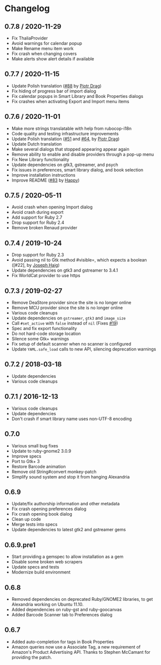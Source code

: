 # Changelog

## 0.7.8 / 2020-11-29

* Fix ThaliaProvider
* Avoid warnings for calendar popup
* Make Rename menu item work
* Fix crash when changing covers
* Make alerts show alert details if available

## 0.7.7 / 2020-11-15

* Update Polish translation ([#88] by [Piotr Drąg][piotrdrag])
* Fix hiding of progress bar of import dialog
* Fix calendar popups in Smart Library and Book Properties dialogs
* Fix crashes when activating Export and Import menu items

## 0.7.6 / 2020-11-01

* Make more strings translatable with help from rubocop-i18n
* Code quality and testing infrastructure improvements
* Update Polish translation ([#51] and [#64], by [Piotr Drąg][piotrdrag])
* Update Dutch translation
* Make several dialogs that stopped appearing appear again
* Remove ability to enable and disable providers through a pop-up menu
* Fix New Library functionality
* Update dependencies on gtk3, gstreamer, and psych
* Fix issues in preferences, smart library dialog, and book selection
* Improve installation instructions
* Improve README ([#83] by [Happy][HappyFacade])

## 0.7.5 / 2020-05-11

* Avoid crash when opening Import dialog
* Avoid crash during export
* Add support for Ruby 2.7
* Drop support for Ruby 2.4
* Remove broken Renaud provider

## 0.7.4 / 2019-10-24

* Drop support for Ruby 2.3
* Avoid passing nil to Gtk method #visible=, which expects a boolean
  ([#22], by [Joseph Haig][jrmhaig])
* Update dependencies on gtk3 and gstreamer to 3.4.1
* Fix WorldCat provider to use https

## 0.7.3 / 2019-02-27

* Remove DeaStore provider since the site is no longer online
* Remove MCU provider since the site is no longer online
* Various code cleanups
* Update dependencies on `gstreamer`, `gtk3` and `image_size`
* Call `#set_active` with `false` instead of `nil` (Fixes [#19])
* Spec and fix export functionality
* Do not hard-code storage location
* Silence some Gtk+ warnings
* Fix setup of default scanner when no scanner is configured
* Update `YAML.safe_load` calls to new API, silencing deprecation warnings

## 0.7.2 / 2018-03-18

* Update dependencies
* Various code cleanups

## 0.7.1 / 2016-12-13

* Various code cleanups
* Update dependencies
* Don't crash if smart library name uses non-UTF-8 encoding

## 0.7.0

* Various small bug fixes
* Update to ruby-gnome2 3.0.9
* Improve specs
* Port to Gtk+ 3
* Restore Barcode animation
* Remove old String#convert monkey-patch
* Simplify sound system and stop it from hanging Alexandria

## 0.6.9

* Update/fix authorship information and other metadata
* Fix crash opening preferences dialog
* Fix crash opening book dialog
* Clean up code
* Merge tests into specs
* Update dependencies to latest gtk2 and gstreamer gems

## 0.6.9.pre1

* Start providing a gemspec to allow installation as a gem
* Disable some broken web scrapers
* Update specs and tests
* Modernize build environment

## 0.6.8

* Removed dependencies on deprecated Ruby/GNOME2 libraries, to get
  Alexandria working on Ubuntu 11.10.
* Added dependencies on ruby-gst and ruby-goocanvas
* Added Barcode Scanner tab to Preferences dialog

## 0.6.7

* Added auto-completion for tags in Book Properties
* Amazon queries now use a Associate Tag, a new requirement of
  Amazon's Product Advertising API. Thanks to Stephen McCamant for
  providing the patch.

<!-- contributors -->
[jrmhaig]: https://github.com/jrmhaig
[piotrdrag]: https://github.com/piotrdrag
[HappyFacade]: https://github.com/HappyFacade

<!-- issues and pull requests -->
[#88]: https://github.com/mvz/alexandria-book-collection-manager/pull/88
[#83]: https://github.com/mvz/alexandria-book-collection-manager/pull/83
[#64]: https://github.com/mvz/alexandria-book-collection-manager/pull/64
[#51]: https://github.com/mvz/alexandria-book-collection-manager/pull/51
[#23]: https://github.com/mvz/alexandria-book-collection-manager/pull/23
[#19]: https://github.com/mvz/alexandria-book-collection-manager/issues/19
